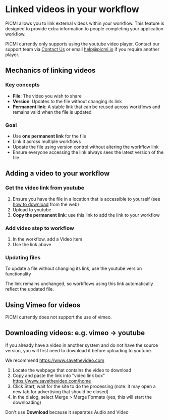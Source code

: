 # Linked videos in your workflow

PICMI allows you to link external videos within your workflow. This feature is designed to provide extra information to people completing your application workflow. 

<prompt>

PICMI currently only supports using the youtube video player. Contact our support team via <a href="https://www.picmi.io/contact-us" target="_blank">Contact Us</a> or
email <a href="mailto:help@picmi.com" target="_blank">help@picmi.io</a> if you require another player.

</prompt>

## Mechanics of linking videos

### Key concepts
- **File**: The video you wish to share
- **Version**: Updates to the file without changing its link
- **Permanent link**: A stable link that can be reused across workflows and remains valid when the file is updated

### Goal
- Use **one permanent link** for the file
- Link it across multiple workflows
- Update the file using version control without altering the workflow link
- Ensure everyone accessing the link always sees the latest version of the file

## Adding a video to your workflow

### Get the video link from youtube
1. Ensure you have the file in a location that is accessible to yourself (see [how to download](#downloading-videos-eg-vimeo-→-youtube) from the web)
2. Upload to youtube
3. **Copy the permanent link**: use this link to add the link to your workflow

### Add video step to workflow
1. In the workflow, add a Video item
2. Use the link above

### Updating files

To update a file without changing its link, use the youtube version functionality

<prompt>

The link remains unchanged, so workflows using this link automatically reflect the updated file.

</prompt>

## Using Vimeo for videos

PICMI currently does not support the use of vimeo. 

## Downloading videos: e.g. vimeo → youtube

If you already have a video in another system and do not have the source version, you will first need to download it before uploading to youtube.

We recommend https://www.savethevideo.com

<instructions>

1. Locate the webpage that contains the video to download
2. Copy and paste the link into "video link box" https://www.savethevideo.com/home
3. Click Start, wait for the site to do the processing (note: it may open a new tab for advertising that should be closed)
4. In the dialog, select Merge > Merge Formats (yes, this will start the downloading)

<prompt>

Don't use **Download** because it separates Audio and Video

</prompt>

</instructions>
